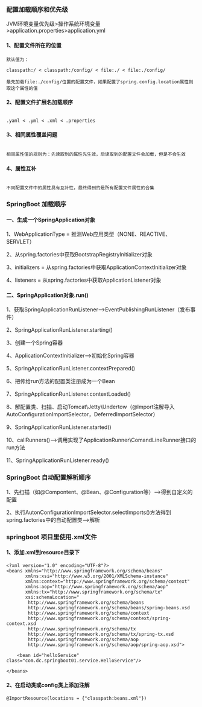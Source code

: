 ### 配置加载顺序和优先级
JVM环境变量优先级>操作系统环境变量>application.properties>application.yml

#### 1、配置文件所在的位置

```
默认值为：

classpath:/ < classpath:/config/ < file:./ < file:./config/

最先加载file:./config/位置的配置文件，如果配置了spring.config.location属性则取这个属性的值

```

#### 2、配置文件扩展名加载顺序

```

.yaml < .yml < .xml < .properties

```

#### 3、相同属性覆盖问题

```

相同属性值的规则为：先读取到的属性先生效，后读取到的配置文件会加载，但是不会生效

```

#### 4、属性互补

```

不同配置文件中的属性具有互补性，最终得到的是所有配置文件属性的合集

```

### SpringBoot 加载顺序
#### 一、生成一个SpringApplication对象

1、WebApplicationType = 推测Web应用类型（NONE、REACTIVE、SERVLET）

2、从spring.factories中获取BootstrapRegistryInitializer对象

3、initializers = 从spring.factories中获取ApplicationContextInitializer对象

4、listeners = 从spring.factories中获取ApplicationListener对象


#### 二、SpringApplication对象.run()

1、获取SpringApplicationRunListener-->EventPublishingRunListener（发布事件）

2、SpringApplicationRunListener.starting()

3、创建一个Spring容器

4、ApplicationContextInitializer-->初始化Spring容器

5、SpringApplicationRunListener.contextPrepared()

6、把传给run方法的配置类注册成为一个Bean

7、SpringApplicationRunListener.contextLoaded()

8、解配置类、扫描、启动Tomcat\Jetty\Undertow（@Import注解导入AutoConfigurationImportSelector，DeferredImportSelector）

9、SpringApplicationRunListener.started()

10、callRunners()-->调用实现了ApplicationRunner\ComandLineRunner接口的run方法

11、SpringApplicationRunListener.ready()

### SpringBoot 自动配置解析顺序

1、先扫描（如@Compontent、@Bean、@Configuration等）-->得到自定义的配置

2、执行AutonConfigurationImportSelector.selectImports()方法得到spring.factories中的自动配置类-->解析

### springboot 项目里使用.xml文件

#### 1、添加.xml到resource目录下

```
<?xml version="1.0" encoding="UTF-8"?>
<beans xmlns="http://www.springframework.org/schema/beans"
       xmlns:xsi="http://www.w3.org/2001/XMLSchema-instance"
       xmlns:context="http://www.springframework.org/schema/context"
       xmlns:aop="http://www.springframework.org/schema/aop"
       xmlns:tx="http://www.springframework.org/schema/tx"
       xsi:schemaLocation="
        http://www.springframework.org/schema/beans
        http://www.springframework.org/schema/beans/spring-beans.xsd
        http://www.springframework.org/schema/context
        http://www.springframework.org/schema/context/spring-context.xsd
        http://www.springframework.org/schema/tx
        http://www.springframework.org/schema/tx/spring-tx.xsd
        http://www.springframework.org/schema/aop
        http://www.springframework.org/schema/aop/spring-aop.xsd">
 
    <bean id="helloService" class="com.dc.springboot01.service.HelloService"/>
 
</beans>
```

#### 2、在启动类或config类上添加注解

```
@ImportResource(locations = {"classpath:beans.xml"})
```

